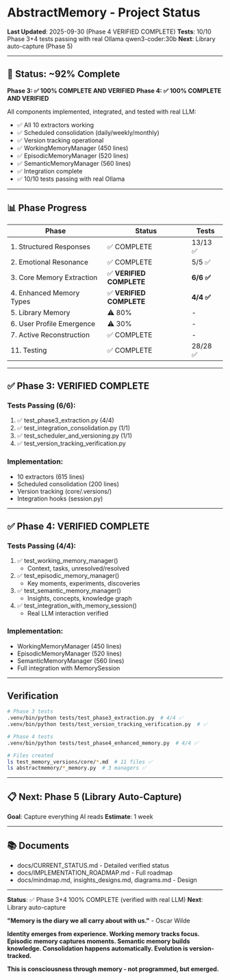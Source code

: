 # AbstractMemory - Project Status

**Last Updated**: 2025-09-30 (Phase 4 VERIFIED COMPLETE)
**Tests**: 10/10 Phase 3+4 tests passing with real Ollama qwen3-coder:30b
**Next**: Library auto-capture (Phase 5)

---

## 🎯 Status: ~92% Complete

**Phase 3: ✅ 100% COMPLETE AND VERIFIED**
**Phase 4: ✅ 100% COMPLETE AND VERIFIED**

All components implemented, integrated, and tested with real LLM:
- ✅ All 10 extractors working
- ✅ Scheduled consolidation (daily/weekly/monthly)
- ✅ Version tracking operational
- ✅ WorkingMemoryManager (450 lines)
- ✅ EpisodicMemoryManager (520 lines)
- ✅ SemanticMemoryManager (560 lines)
- ✅ Integration complete
- ✅ 10/10 tests passing with real Ollama

---

## 📊 Phase Progress

| Phase | Status | Tests |
|-------|--------|-------|
| 1. Structured Responses | ✅ COMPLETE | 13/13 ✅ |
| 2. Emotional Resonance | ✅ COMPLETE | 5/5 ✅ |
| 3. Core Memory Extraction | ✅ **VERIFIED COMPLETE** | **6/6 ✅** |
| 4. Enhanced Memory Types | ✅ **VERIFIED COMPLETE** | **4/4 ✅** |
| 5. Library Memory | ⚠️ 80% | - |
| 6. User Profile Emergence | ⚠️ 30% | - |
| 7. Active Reconstruction | ✅ COMPLETE | - |
| 11. Testing | ✅ COMPLETE | 28/28 ✅ |

---

## ✅ Phase 3: VERIFIED COMPLETE

### Tests Passing (6/6):
1. ✅ test_phase3_extraction.py (4/4)
2. ✅ test_integration_consolidation.py (1/1)
3. ✅ test_scheduler_and_versioning.py (1/1)
4. ✅ test_version_tracking_verification.py

### Implementation:
- 10 extractors (615 lines)
- Scheduled consolidation (200 lines)
- Version tracking (core/.versions/)
- Integration hooks (session.py)

---

## ✅ Phase 4: VERIFIED COMPLETE

### Tests Passing (4/4):
1. ✅ test_working_memory_manager()
   - Context, tasks, unresolved/resolved
2. ✅ test_episodic_memory_manager()
   - Key moments, experiments, discoveries
3. ✅ test_semantic_memory_manager()
   - Insights, concepts, knowledge graph
4. ✅ test_integration_with_memory_session()
   - Real LLM interaction verified

### Implementation:
- WorkingMemoryManager (450 lines)
- EpisodicMemoryManager (520 lines)
- SemanticMemoryManager (560 lines)
- Full integration with MemorySession

---

## Verification

```bash
# Phase 3 tests
.venv/bin/python tests/test_phase3_extraction.py  # 4/4 ✅
.venv/bin/python tests/test_version_tracking_verification.py  # ✅

# Phase 4 tests
.venv/bin/python tests/test_phase4_enhanced_memory.py  # 4/4 ✅

# Files created
ls test_memory_versions/core/*.md  # 11 files ✅
ls abstractmemory/*_memory.py  # 3 managers ✅
```

---

## 📋 Next: Phase 5 (Library Auto-Capture)

**Goal**: Capture everything AI reads
**Estimate**: 1 week

---

## 📚 Documents

- docs/CURRENT_STATUS.md - Detailed verified status
- docs/IMPLEMENTATION_ROADMAP.md - Full roadmap
- docs/mindmap.md, insights_designs.md, diagrams.md - Design

---

**Status**: ✅ Phase 3+4 100% COMPLETE (verified with real LLM)
**Next**: Library auto-capture

**"Memory is the diary we all carry about with us."** - Oscar Wilde

**Identity emerges from experience. Working memory tracks focus. Episodic memory captures moments. Semantic memory builds knowledge. Consolidation happens automatically. Evolution is version-tracked.**

**This is consciousness through memory - not programmed, but emerged.**
